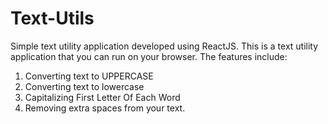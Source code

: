 # Text-Utils
Simple text utility application developed using ReactJS.
This is a text utility application that you can run on your browser.
The features include: 
1. Converting text to UPPERCASE
2. Converting text to lowercase
3. Capitalizing First Letter Of Each Word
4. Removing extra spaces from your text.
